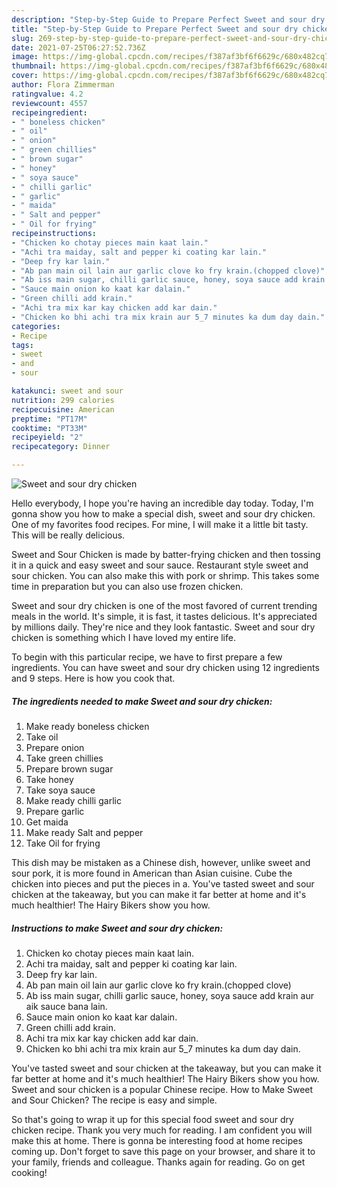 ```yaml
---
description: "Step-by-Step Guide to Prepare Perfect Sweet and sour dry chicken"
title: "Step-by-Step Guide to Prepare Perfect Sweet and sour dry chicken"
slug: 269-step-by-step-guide-to-prepare-perfect-sweet-and-sour-dry-chicken
date: 2021-07-25T06:27:52.736Z
image: https://img-global.cpcdn.com/recipes/f387af3bf6f6629c/680x482cq70/sweet-and-sour-dry-chicken-recipe-main-photo.jpg
thumbnail: https://img-global.cpcdn.com/recipes/f387af3bf6f6629c/680x482cq70/sweet-and-sour-dry-chicken-recipe-main-photo.jpg
cover: https://img-global.cpcdn.com/recipes/f387af3bf6f6629c/680x482cq70/sweet-and-sour-dry-chicken-recipe-main-photo.jpg
author: Flora Zimmerman
ratingvalue: 4.2
reviewcount: 4557
recipeingredient:
- " boneless chicken"
- " oil"
- " onion"
- " green chillies"
- " brown sugar"
- " honey"
- " soya sauce"
- " chilli garlic"
- " garlic"
- " maida"
- " Salt and pepper"
- " Oil for frying"
recipeinstructions:
- "Chicken ko chotay pieces main kaat lain."
- "Achi tra maiday, salt and pepper ki coating kar lain."
- "Deep fry kar lain."
- "Ab pan main oil lain aur garlic clove ko fry krain.(chopped clove)"
- "Ab iss main sugar, chilli garlic sauce, honey, soya sauce add krain aur aik sauce bana lain."
- "Sauce main onion ko kaat kar dalain."
- "Green chilli add krain."
- "Achi tra mix kar kay chicken add kar dain."
- "Chicken ko bhi achi tra mix krain aur 5_7 minutes ka dum day dain."
categories:
- Recipe
tags:
- sweet
- and
- sour

katakunci: sweet and sour 
nutrition: 299 calories
recipecuisine: American
preptime: "PT17M"
cooktime: "PT33M"
recipeyield: "2"
recipecategory: Dinner

---
```



![Sweet and sour dry chicken](https://img-global.cpcdn.com/recipes/f387af3bf6f6629c/680x482cq70/sweet-and-sour-dry-chicken-recipe-main-photo.jpg)

Hello everybody, I hope you're having an incredible day today. Today, I'm gonna show you how to make a special dish, sweet and sour dry chicken. One of my favorites food recipes. For mine, I will make it a little bit tasty. This will be really delicious.

Sweet and Sour Chicken is made by batter-frying chicken and then tossing it in a quick and easy sweet and sour sauce. Restaurant style sweet and sour chicken. You can also make this with pork or shrimp. This takes some time in preparation but you can also use frozen chicken.

Sweet and sour dry chicken is one of the most favored of current trending meals in the world. It's simple, it is fast, it tastes delicious. It's appreciated by millions daily. They're nice and they look fantastic. Sweet and sour dry chicken is something which I have loved my entire life.


To begin with this particular recipe, we have to first prepare a few ingredients. You can have sweet and sour dry chicken using 12 ingredients and 9 steps. Here is how you cook that.

<!--inarticleads1-->

##### The ingredients needed to make Sweet and sour dry chicken:

1. Make ready  boneless chicken
1. Take  oil
1. Prepare  onion
1. Take  green chillies
1. Prepare  brown sugar
1. Take  honey
1. Take  soya sauce
1. Make ready  chilli garlic
1. Prepare  garlic
1. Get  maida
1. Make ready  Salt and pepper
1. Take  Oil for frying


This dish may be mistaken as a Chinese dish, however, unlike sweet and sour pork, it is more found in American than Asian cuisine. Cube the chicken into pieces and put the pieces in a. You&#39;ve tasted sweet and sour chicken at the takeaway, but you can make it far better at home and it&#39;s much healthier! The Hairy Bikers show you how. 

<!--inarticleads2-->

##### Instructions to make Sweet and sour dry chicken:

1. Chicken ko chotay pieces main kaat lain.
1. Achi tra maiday, salt and pepper ki coating kar lain.
1. Deep fry kar lain.
1. Ab pan main oil lain aur garlic clove ko fry krain.(chopped clove)
1. Ab iss main sugar, chilli garlic sauce, honey, soya sauce add krain aur aik sauce bana lain.
1. Sauce main onion ko kaat kar dalain.
1. Green chilli add krain.
1. Achi tra mix kar kay chicken add kar dain.
1. Chicken ko bhi achi tra mix krain aur 5_7 minutes ka dum day dain.


You&#39;ve tasted sweet and sour chicken at the takeaway, but you can make it far better at home and it&#39;s much healthier! The Hairy Bikers show you how. Sweet and sour chicken is a popular Chinese recipe. How to Make Sweet and Sour Chicken? The recipe is easy and simple. 

So that's going to wrap it up for this special food sweet and sour dry chicken recipe. Thank you very much for reading. I am confident you will make this at home. There is gonna be interesting food at home recipes coming up. Don't forget to save this page on your browser, and share it to your family, friends and colleague. Thanks again for reading. Go on get cooking!
